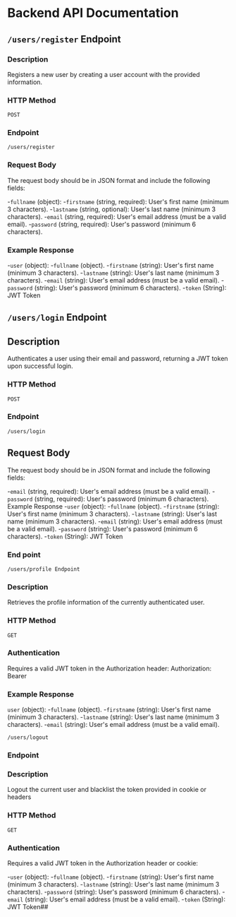 # Backend API Documentation

## `/users/register` Endpoint

### Description

Registers a new user by creating a user account with the provided information.

### HTTP Method
`POST`
### Endpoint

`/users/register`

### Request Body
The request body should be in JSON format and include the following fields:

-`fullname` (object):
 -`firstname` (string, required): User's first name (minimum 3 characters).
 -`lastname` (string, optional): User's last name (minimum 3 characters).
-`email` (string, required): User's email address (must be a valid email).
-`password` (string, required): User's password (minimum 6 characters).
### Example Response
-`user` (object):
 -`fullname` (object).
  -`firstname` (string): User's first name (minimum 3 characters).
  -`lastname` (string): User's last name (minimum 3 characters).
 -`email` (string): User's email address (must be a valid email).
 -`password` (string): User's password (minimum 6 characters).
-`token` (String): JWT Token






## `/users/login` Endpoint
## Description
Authenticates a user using their email and password, returning a JWT token upon successful login.

### HTTP Method
`POST`

### Endpoint
`/users/login`

## Request Body
The request body should be in JSON format and include the following fields:

-`email` (string, required): User's email address (must be a valid email).
-`password` (string, required): User's password (minimum 6 characters).
 Example Response
-`user` (object):
 -`fullname` (object).
  -`firstname` (string): User's first name (minimum 3 characters).
  -`lastname` (string): User's last name (minimum 3 characters).
-`email` (string): User's email address (must be a valid email).
-`password` (string): User's password (minimum 6 characters).
-`token` (String): JWT Token



### End point
`/users/profile Endpoint`
### Description
Retrieves the profile information of the currently authenticated user.

### HTTP Method
`GET`

### Authentication
Requires a valid JWT token in the Authorization header: Authorization: Bearer <token>

### Example Response
`user` (object):
 -`fullname` (object).
  -`firstname` (string): User's first name (minimum 3 characters).
  -`lastname` (string): User's last name (minimum 3 characters).
 -`email` (string): User's email address (must be a valid email).








`/users/logout`
### Endpoint
### Description
Logout the current user and blacklist the token provided in cookie or headers

### HTTP Method
`GET`

### Authentication
Requires a valid JWT token in the Authorization header or cookie:

-`user` (object):
 -`fullname` (object).
   -`firstname` (string): User's first name (minimum 3 characters).
   -`lastname` (string): User's last name (minimum 3 characters).
 -`password` (string): User's password (minimum 6 characters).
 -`email` (string): User's email address (must be a valid email).
 -`token` (String): JWT Token##






